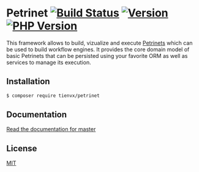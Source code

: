 # Petrinet [![Build Status][actions_badge]][actions_link] [![Version][version-image]][version-url] [![PHP Version][php-version-image]][php-version-url]

This framework allows to build, vizualize and execute [Petrinets](http://en.wikipedia.org/wiki/Petri_net)
which can be used to build workflow engines. It provides the core domain model of basic Petrinets that can be persisted
using your favorite ORM as well as services to manage its execution.

## Installation

```bash
$ composer require tienvx/petrinet
```

## Documentation

[Read the documentation for master](https://github.com/tienvx/petrinet/blob/master/docs/documentation.md)

## License

[MIT](https://github.com/tienvx/petrinet/blob/master/LICENSE)

[actions_badge]: https://github.com/tienvx/single-color-petrinet/workflows/main/badge.svg
[actions_link]: https://github.com/tienvx/single-color-petrinet/actions

[version-url]: https://packagist.org/packages/tienvx/petrinet
[version-image]: http://img.shields.io/packagist/v/tienvx/petrinet.svg?style=flat

[php-version-url]: https://packagist.org/packages/tienvx/petrinet
[php-version-image]: http://img.shields.io/badge/php-7.3.0+-ff69b4.svg
